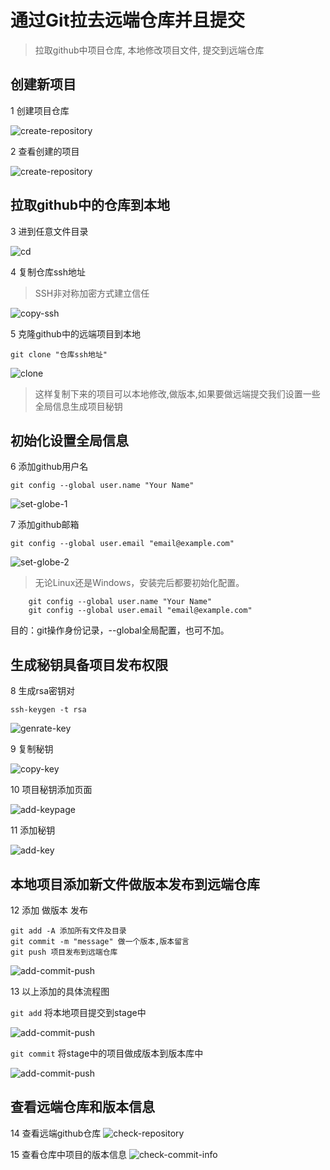 # 通过Git拉去远端仓库并且提交
> 拉取github中项目仓库,
本地修改项目文件,
提交到远端仓库



## 创建新项目
1 创建项目仓库

![create-repository](_images/git-use/b01-01-create-repository.png)

2 查看创建的项目

![create-repository](_images/git-use/b01-02-show-the-new-repository.png)


## 拉取github中的仓库到本地
3 进到任意文件目录 

![cd](_images/git-use/b01-03-cd.png)

4 复制仓库ssh地址 
> SSH非对称加密方式建立信任

![copy-ssh](_images/git-use/b01-03-copy-ssh.png)

5 克隆github中的远端项目到本地
```
git clone "仓库ssh地址"
```

![clone](_images/git-use/b01-04-clone.png)

> 这样复制下来的项目可以本地修改,做版本,如果要做远端提交我们设置一些全局信息生成项目秘钥


## 初始化设置全局信息 

6 添加github用户名
```
git config --global user.name "Your Name"
```

![set-globe-1](_images/git-use/b01-05-set-globe-1.png)

7 添加github邮箱
```
git config --global user.email "email@example.com"
```

![set-globe-2](_images/git-use/b01-06-set-globe-2.png)

> 无论Linux还是Windows，安装完后都要初始化配置。
```	
	git config --global user.name "Your Name"
	git config --global user.email "email@example.com"
```
目的：git操作身份记录，--global全局配置，也可不加。


## 生成秘钥具备项目发布权限

8 生成rsa密钥对


```
ssh-keygen -t rsa
```

![genrate-key](_images/git-use/b01-07-genrate-key.png)

9 复制秘钥

![copy-key](_images/git-use/b01-08-copy-key.png)

10 项目秘钥添加页面

![add-keypage](_images/git-use/b01-09-add-keypage.png)

11 添加秘钥

![add-key](_images/git-use/b01-10-add-key.png)



## 本地项目添加新文件做版本发布到远端仓库

12 添加 做版本 发布
```
git add -A 添加所有文件及目录
git commit -m "message" 做一个版本,版本留言
git push 项目发布到远端仓库
```

![add-commit-push](_images/git-use/b01-12-add-commit-push.png)

13 以上添加的具体流程图

`git add` 将本地项目提交到stage中 

![add-commit-push](_images/git-use/b01-15-git-principle-1.png)

`git commit`  将stage中的项目做成版本到版本库中

![add-commit-push](_images/git-use/b01-16-git-principle-2.png)


## 查看远端仓库和版本信息

14 查看远端github仓库
![check-repository](_images/git-use/b01-13-check-repository.png)

15 查看仓库中项目的版本信息
![check-commit-info](_images/git-use/b01-14-check-commit-info.png)





